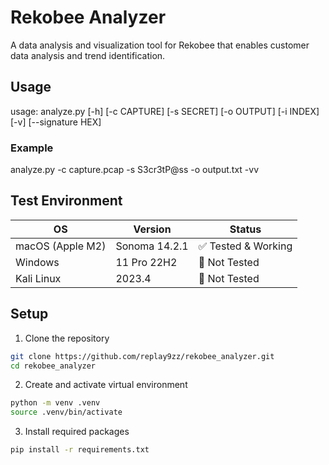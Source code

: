 # Rekobee Analyzer

A data analysis and visualization tool for Rekobee that enables customer data analysis and trend identification.

## Usage 

usage: analyze.py [-h] [-c CAPTURE] [-s SECRET] [-o OUTPUT] [-i INDEX] [-v] [--signature HEX]

### Example
analyze.py -c capture.pcap -s S3cr3tP@ss -o output.txt -vv

## Test Environment

| OS | Version | Status |
|----|---------|---------|
| macOS (Apple M2) | Sonoma 14.2.1 | ✅ Tested & Working |
| Windows | 11 Pro 22H2 | 🚧 Not Tested |
| Kali Linux | 2023.4 | 🚧 Not Tested |


## Setup

1. Clone the repository
```bash
git clone https://github.com/replay9zz/rekobee_analyzer.git
cd rekobee_analyzer
```

2. Create and activate virtual environment
```bash
python -m venv .venv
source .venv/bin/activate
```

3. Install required packages
```bash
pip install -r requirements.txt
```
 